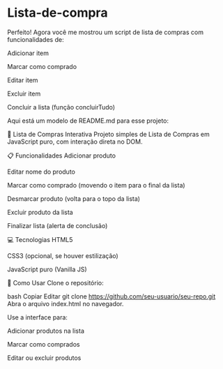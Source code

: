 # Lista-de-compra

Perfeito! Agora você me mostrou um script de lista de compras com funcionalidades de:

Adicionar item

Marcar como comprado

Editar item

Excluir item

Concluir a lista (função concluirTudo)

Aqui está um modelo de README.md para esse projeto:

🛒 Lista de Compras Interativa
Projeto simples de Lista de Compras em JavaScript puro, com interação direta no DOM.

📋 Funcionalidades
Adicionar produto

Editar nome do produto

Marcar como comprado (movendo o item para o final da lista)

Desmarcar produto (volta para o topo da lista)

Excluir produto da lista

Finalizar lista (alerta de conclusão)

💻 Tecnologias
HTML5

CSS3 (opcional, se houver estilização)

JavaScript puro (Vanilla JS)

🚀 Como Usar
Clone o repositório:

bash
Copiar
Editar
git clone https://github.com/seu-usuario/seu-repo.git
Abra o arquivo index.html no navegador.

Use a interface para:

Adicionar produtos na lista

Marcar como comprados

Editar ou excluir produtos
